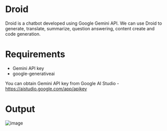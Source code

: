 # Droid

Droid is a chatbot developed using Google Gemini API. We can use Droid to generate, translate, summarize, question answering, content create and code generation.

# Requirements
- Gemini API key
- google-generativeai

You can obtain Gemini API key from Google AI Studio - https://aistudio.google.com/app/apikey

# Output
![image](https://github.com/ellow0rld/Chatbot/assets/116413038/d010c2fb-90d3-4d12-84f2-0c5882975eea)
